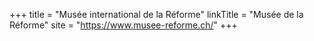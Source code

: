 +++
title = "Musée international de la Réforme"
linkTitle = "Musée de la Réforme"
site = "https://www.musee-reforme.ch/"
+++